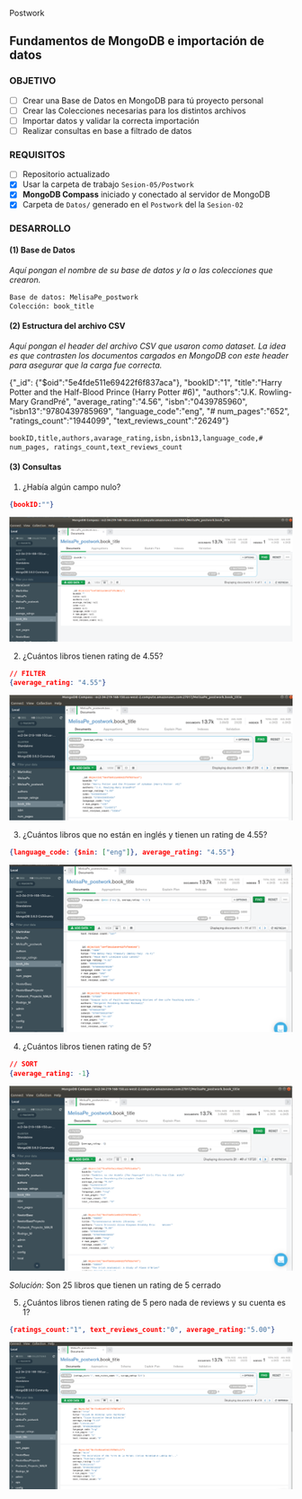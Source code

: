 Postwork
## Fundamentos de MongoDB e importación de datos

### OBJETIVO
- [ ] Crear una Base de Datos en MongoDB para tú proyecto personal
- [ ] Crear las Colecciones necesarias para los distintos archivos
- [ ] Importar datos y validar la correcta importación
- [ ] Realizar consultas en base a filtrado de datos

### REQUISITOS
- [ ] Repositorio actualizado
- [x] Usar la carpeta de trabajo `Sesion-05/Postwork`
- [x] __MongoDB Compass__ iniciado y conectado al servidor de MongoDB
- [x] Carpeta de `Datos/` generado en el `Postwork` del la `Sesion-02`

### DESARROLLO

#### (1) Base de Datos

*Aquí pongan el nombre de su base de datos y la o las colecciones que crearon.*

```
Base de datos: MelisaPe_postwork
Colección: book_title
```

#### (2) Estructura del archivo CSV

*Aquí pongan el header del archivo CSV que usaron como dataset. La idea es que contrasten los documentos cargados en MongoDB con este header para asegurar que la carga fue correcta.*

{"_id":
    {"$oid":"5e4fde511e69422f6f837aca"}, 
    "bookID":"1",
    "title":"Harry Potter and the Half-Blood Prince (Harry Potter  #6)",
    "authors":"J.K. Rowling-Mary GrandPré",
    "average_rating":"4.56",
    "isbn":"0439785960",
    "isbn13":"9780439785969",
    "language_code":"eng",
    "# num_pages":"652",
    "ratings_count":"1944099",
    "text_reviews_count":"26249"}

```
bookID,title,authors,avarage_rating,isbn,isbn13,language_code,# num_pages, ratings_count,text_reviews_count
```

#### (3) Consultas

1. ¿Había algún campo nulo?
```json
{bookID:""}
```

![imagenpostwork5](screenshotsPostwork05/objectNULL.png)

2. ¿Cuántos libros tienen rating de 4.55?

```json
// FILTER
{average_rating: "4.55"}
```
![imagenpostwork5](screenshotsPostwork05/average_rating1.png)

3. ¿Cuántos libros que no están en inglés y tienen un rating de 4.55?

```json
{language_code: {$nin: ["eng"]}, average_rating: "4.55"} 
```

![imagenpostwork5](screenshotsPostwork05/not-in-english-and-good-rating.png)


4. ¿Cuántos libros tienen rating de 5?

```json
// SORT
{average_rating: -1}
```
![imagenpostwork5](screenshotsPostwork05/boooks_with_5-25.png)

*Solución:* Son 25 libros que tienen un rating de 5 cerrado


5. ¿Cuántos libros tienen rating de 5 pero nada de reviews y su cuenta es 1?
```json
{ratings_count:"1", text_reviews_count:"0", average_rating:"5.00"}
```

![imagenpostwork5](screenshotsPostwork05/rating5perosinreviews.png)

